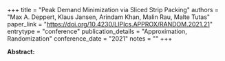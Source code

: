 +++
title = "Peak Demand Minimization via Sliced Strip Packing"
authors = "Max A. Deppert, Klaus Jansen, Arindam Khan, Malin Rau, Malte Tutas"
paper_link = "https://doi.org/10.4230/LIPIcs.APPROX/RANDOM.2021.21"
entrytype = "conference"
publication_details = "Approximation,  Randomization"
conference_date = "2021"
notes = ""
+++

<b>Abstract:</b>
